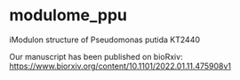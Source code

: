 # modulome_ppu
iModulon structure of Pseudomonas putida KT2440

Our manuscript has been published on bioRxiv:
https://www.biorxiv.org/content/10.1101/2022.01.11.475908v1

